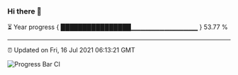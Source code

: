### Hi there 👋

⏳ Year progress { ████████████████▁▁▁▁▁▁▁▁▁▁▁▁▁▁ } 53.77 %

---

⏰ Updated on Fri, 16 Jul 2021 06:13:21 GMT

![Progress Bar CI](https://github.com/liununu/liununu/workflows/Progress%20Bar%20CI/badge.svg)
